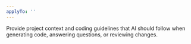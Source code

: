 ```yaml
---
applyTo: ''
---
```

Provide project context and coding guidelines that AI should follow when generating code, answering questions, or reviewing changes.